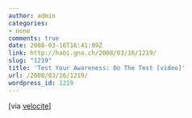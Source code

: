 ```yaml
---
author: admin
categories:
- none
comments: true
date: 2008-03-16T16:41:09Z
link: http://habi.gna.ch/2008/03/16/1219/
slug: "1219"
title: 'Test Your Awareness: Do The Test [video]'
url: /2008/03/16/1219/
wordpress_id: 1219
---
```


[via [velocite](http://velocite.ch/weblogtoo/?p=571)]
